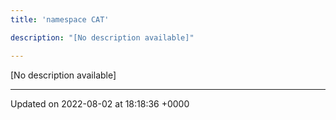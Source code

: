 ```yaml
---
title: 'namespace CAT'

description: "[No description available]"

---
```







[No description available]






-------------------------------

Updated on 2022-08-02 at 18:18:36 +0000